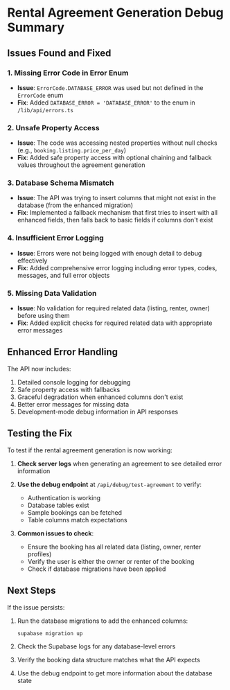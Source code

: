 # Rental Agreement Generation Debug Summary

## Issues Found and Fixed

### 1. **Missing Error Code in Error Enum**
- **Issue**: `ErrorCode.DATABASE_ERROR` was used but not defined in the `ErrorCode` enum
- **Fix**: Added `DATABASE_ERROR = 'DATABASE_ERROR'` to the enum in `/lib/api/errors.ts`

### 2. **Unsafe Property Access**
- **Issue**: The code was accessing nested properties without null checks (e.g., `booking.listing.price_per_day`)
- **Fix**: Added safe property access with optional chaining and fallback values throughout the agreement generation

### 3. **Database Schema Mismatch**
- **Issue**: The API was trying to insert columns that might not exist in the database (from the enhanced migration)
- **Fix**: Implemented a fallback mechanism that first tries to insert with all enhanced fields, then falls back to basic fields if columns don't exist

### 4. **Insufficient Error Logging**
- **Issue**: Errors were not being logged with enough detail to debug effectively
- **Fix**: Added comprehensive error logging including error types, codes, messages, and full error objects

### 5. **Missing Data Validation**
- **Issue**: No validation for required related data (listing, renter, owner) before using them
- **Fix**: Added explicit checks for required related data with appropriate error messages

## Enhanced Error Handling

The API now includes:
1. Detailed console logging for debugging
2. Safe property access with fallbacks
3. Graceful degradation when enhanced columns don't exist
4. Better error messages for missing data
5. Development-mode debug information in API responses

## Testing the Fix

To test if the rental agreement generation is now working:

1. **Check server logs** when generating an agreement to see detailed error information
2. **Use the debug endpoint** at `/api/debug/test-agreement` to verify:
   - Authentication is working
   - Database tables exist
   - Sample bookings can be fetched
   - Table columns match expectations

3. **Common issues to check**:
   - Ensure the booking has all related data (listing, owner, renter profiles)
   - Verify the user is either the owner or renter of the booking
   - Check if database migrations have been applied

## Next Steps

If the issue persists:
1. Run the database migrations to add the enhanced columns:
   ```bash
   supabase migration up
   ```

2. Check the Supabase logs for any database-level errors

3. Verify the booking data structure matches what the API expects

4. Use the debug endpoint to get more information about the database state